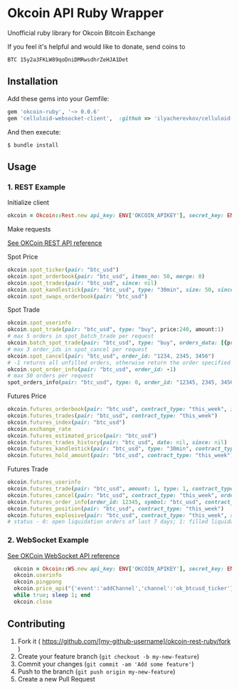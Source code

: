 # Okcoin API Ruby Wrapper
Unofficial ruby library for Okcoin Bitcoin Exchange

If you feel it's helpful and would like to donate, send coins to

```
BTC 15y2a3FKLW89qoDniDMRwsdhrZeHJA1Det
```

## Installation

Add these gems into your Gemfile:

```ruby
gem 'okcoin-ruby', '~> 0.0.6'
gem 'celluloid-websocket-client',  :github => 'ilyacherevkov/celluloid-websocket-client'
```

And then execute:

    $ bundle install

## Usage

### 1. REST Example
Initialize client
```ruby
okcoin = Okcoin::Rest.new api_key: ENV['OKCOIN_APIKEY'], secret_key: ENV['OKCOIN_SECRET']
```

Make requests

[See OKCoin REST API reference](https://www.okcoin.com/about/rest_api.do)

Spot Price
```ruby
okcoin.spot_ticker(pair: "btc_usd")
okcoin.spot_orderbook(pair: "btc_usd", items_no: 50, merge: 0)
okcoin.spot_trades(pair: "btc_usd", since: nil)
okcoin.spot_kandlestick(pair: "btc_usd", type: "30min", size: 50, since: nil)
okcoin.spot_swaps_orderbook(pair: "btc_usd")
```

Spot Trade
```ruby
okcoin.spot_userinfo
okcoin.spot_trade(pair: "btc_usd", type: "buy", price:240, amount:1)
# max 5 orders in spot_batch_trade per request
okcoin.batch_spot_trade(pair: "btc_usd", type: "buy", orders_data: [{price:3,amount:5,type:'sell'},{price:3,amount:3,type:'buy'},{price:3,amount:3}])
# max 3 order_ids in spot_cancel per request 
okcoin.spot_cancel(pair: "btc_usd", order_id: "1234, 2345, 3456")
# -1 returns all unfilled orders, otherwise return the order specified
okcoin.spot_order_info(pair: "btc_usd", order_id: -1)
# max 50 orders per request
spot_orders_info(pair: "btc_usd", type: 0, order_id: "12345, 2345, 3456")
```

Futures Price
```ruby
okcoin.futures_orderbook(pair: "btc_usd", contract_type: "this_week", items_no: 50, merge: 0)
okcoin.futures_trades(pair: "btc_usd", contract_type: "this_week")
okcoin.futures_index(pair: "btc_usd")
okcoin.exchange_rate
okcoin.futures_estimated_price(pair: "btc_usd")
okcoin.futures_trades_history(pair: "btc_usd", date: nil, since: nil)
okcoin.futures_kandlestick(pair: "btc_usd", type: "30min", contract_type: "this_week", size: 50, since: nil)
okcoin.futures_hold_amount(pair: "btc_usd", contract_type: "this_week")
```

Futures Trade
```ruby
okcoin.futures_userinfo
okcoin.futures_trade(pair: "btc_usd", amount: 1, type: 1, contract_type: "this_week", match_price: 1, price: nil, lever_rate: 10)
okcoin.futures_cancel(pair: "btc_usd", contract_type: "this_week", order_id: 12345)
okcoin.futures_order_info(order_id: 12345, symbol: "btc_usd", contract_type: "this_week", status: nil, current_page: nil, page_length: nil)
okcoin.futures_position(pair: "btc_usd", contract_type: "this_week")
okcoin.futures_explosive(pair: "btc_usd", contract_type: "this_week", status: 0, current_page: 1, page_length: 50)
# status - 0: open liquidation orders of last 7 days; 1: filled liquidation orders of last 7 days
```

### 2. WebSocket Example
[See OKCoin WebSocket API reference](https://www.okcoin.com/about/ws_api.do)
```ruby
  okcoin = Okcoin::WS.new api_key: ENV['OKCOIN_APIKEY'], secret_key: ENV['OKCOIN_SECRET']
  okcoin.userinfo
  okcoin.pingpong
  okcoin.price_api("{'event':'addChannel','channel':'ok_btcusd_ticker'}")
  while true; sleep 1; end
  okcoin.close
``` 

## Contributing

1. Fork it ( https://github.com/[my-github-username]/okcoin-rest-ruby/fork )
2. Create your feature branch (`git checkout -b my-new-feature`)
3. Commit your changes (`git commit -am 'Add some feature'`)
4. Push to the branch (`git push origin my-new-feature`)
5. Create a new Pull Request
